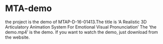 # MTA-demo
the project is the demo of  MTAP-D-16-01413.The title is ‘A Realistic 3D Articulatory Animation System For Emotional Visual Pronunciation’
The ‘the demo.mp4’ is the demo.
If you want to watch the demo, just download from the website.
